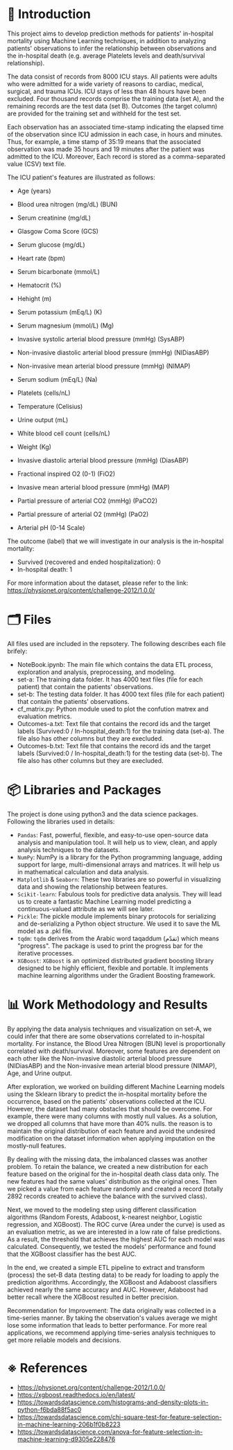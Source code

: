 
# &#128199; Introduction

This project aims to develop prediction methods for patients' in-hospital mortality using Machine Learning techniques, in addition to analyzing patients' observations to infer the relationship between observations and the in-hospital death (e.g. average Platelets levels and death/survival relationship). 

The data consist of records from 8000 ICU stays. All patients were adults who were admitted for a wide variety of reasons to cardiac, medical, surgical, and trauma ICUs. ICU stays of less than 48 hours have been excluded.
Four thousand records comprise the training data (set A), and the remaining records are the test data (set B). Outcomes (the target column) are provided for the training set and withheld for the test set.

Each observation has an associated time-stamp indicating the elapsed time of the observation since ICU admission in each case, in hours and minutes. Thus, for example, a time stamp of 35:19 means that the associated observation was made 35 hours and 19 minutes after the patient was admitted to the ICU. Moreover, Each record is stored as a comma-separated value (CSV) text file.

The ICU patient's features are illustrated as follows:
- Age (years)

- Blood urea nitrogen (mg/dL) (BUN)

- Serum creatinine (mg/dL)

- Glasgow Coma Score (GCS) 

- Serum glucose (mg/dL) 

- Heart rate (bpm)

- Serum bicarbonate (mmol/L) 

- Hematocrit (%)

- Hehight (m)

- Serum potassium (mEq/L) (K)

- Serum magnesium (mmol/L) (Mg)

- Invasive systolic arterial blood pressure (mmHg) (SysABP) 

- Non-invasive diastolic arterial blood pressure (mmHg) (NIDiasABP)

- Non-invasive mean arterial blood pressure (mmHg) (NIMAP)

- Serum sodium (mEq/L) (Na)

- Platelets (cells/nL)

- Temperature (Celisius)

- Urine output (mL)

- White blood cell count (cells/nL)

- Weight (Kg)

- Invasive diastolic arterial blood pressure (mmHg) (DiasABP)

- Fractional inspired O2 (0-1) (FiO2)

- Invasive mean arterial blood pressure (mmHg) (MAP)

- Partial pressure of arterial CO2 (mmHg) (PaCO2)

- Partial pressure of arterial O2 (mmHg) (PaO2)

- Arterial pH (0-14 Scale)

The outcome (label) that we will investigate in our analysis is the in-hospital mortality: 
- Survived (recovered and ended hospitalization): 0  
- In-hospital death: 1


For more information about the dataset, please refer to the link: https://physionet.org/content/challenge-2012/1.0.0/

# &#128450; Files

All files used are included in the repsotery. The following describes each file brifely:

- NoteBook.ipynb: The main file which contains the data ETL process, exploration and analysis, preprocessing, and modeling.
- set-a: The training data folder. It has 4000 text files (file for each patient) that contain the patients' observations.
- set-b: The testing data folder. It has 4000 text files (file for each patient) that contain the patients' observations.
- cf_matrix.py: Python module used to plot the confution matrex and evaluation metrics.
- Outcomes-a.txt: Text file that contains the record ids and the target labels (Survived:0 / In-hospital_death:1) for the training data (set-a). The file also has other columns but they are execluded.
- Outcomes-b.txt: Text file that contains the record ids and the target labels (Survived:0 / In-hospital_death:1) for the testing data (set-b). The file also has other columns but they are execluded.

# &#128230; Libraries and Packages

The project is done using python3 and the data science packages. Following the libraries used in details:

 - `Pandas`: Fast, powerful, flexible, and easy-to-use open-source data analysis and manipulation tool. It will help us to view, clean, and apply analysis techniques to the datasets.
- `NumPy`: NumPy is a library for the Python programming language, adding support for large, multi-dimensional arrays and matrices. It will help us in mathematical calculation and data analysis.
- `Matplotlib` & `Seaborn`: These two libraries are so powerful in visualizing data and showing the relationship between features.
- `Scikit-learn`: Fabulous tools for predictive data analysis. They will lead us to create a fantastic Machine Learning model predicting a continuous-valued attribute as we will see later.
- `Pickle`: The pickle module implements binary protocols for serializing and de-serializing a Python object structure. We used it to save the ML model as a .pkl file.
- `tqdm`: `tqdm` derives from the Arabic word taqaddum (تقدّم) which means "progress". The package is used to print the progress bar for the iterative processes.
- `XGBoost`: `XGBoost` is an optimized distributed gradient boosting library designed to be highly efficient, flexible and portable. It implements machine learning algorithms under the Gradient Boosting framework.

# &#128202; Work Methodology and Results 

By applying the data analysis techniques and visualization on set-A, we could infer that there are some observations correlated to in-hospital mortality. For instance, the Blood Urea Nitrogen (BUN) level is proportionally correlated with death/survival. Moreover, some features are dependent on each other like the Non-invasive diastolic arterial blood pressure (NIDiasABP) and the Non-invasive mean arterial blood pressure (NIMAP), Age, and Urine output.

After exploration, we worked on building different Machine Learning models using the Sklearn library to predict the in-hospital mortality before the occurrence, based on the patients' observations collected at the ICU. However, the dataset had many obstacles that should be overcome. For example, there were many columns with mostly null values. As a solution, we dropped all columns that have more than 40% nulls. the reason is to maintain the original distribution of each feature and avoid the undesired modification on the dataset information when applying imputation on the mostly-null features.

By dealing with the missing data, the imbalanced classes was another problem. To retain the balance, we created a new distribution for each feature based on the original for the in-hospital death class data only. The new features had the same values' distribution as the original ones. Then we picked a value from each feature randomly and created a record (totally 2892 records created to achieve the balance with the survived class).

Next, we moved to the modeling step using different classification algorithms (Random Forests, Adaboost, k-nearest neighbor, Logistic regression, and XGBoost). The ROC curve (Area under the curve) is used as an evaluation metric, as we are interested in a low rate of false predictions. As a result, the threshold that achieves the highest AUC for each model was calculated. Consequently, we tested the models' performance and found that the XGBoost classifier has the best AUC.

In the end, we created a simple ETL pipeline to extract and transform (process) the set-B data (testing data) to be ready for loading to apply the prediction algorithms. Accordingly, the XGBoost and Adaboost classifiers achieved nearly the same accuracy and AUC. However, Adaboost had better recall where the XGBoost resulted in better precision.

Recommendation for Improvement: The data originally was collected in a time-series manner. By taking the observation's values average we might lose some information that leads to better performance. For more real applications, we recommend applying time-series analysis techniques to get more reliable models and decisions.

# &#8251; References

- https://physionet.org/content/challenge-2012/1.0.0/
- https://xgboost.readthedocs.io/en/latest/
- https://towardsdatascience.com/histograms-and-density-plots-in-python-f6bda88f5ac0
- https://towardsdatascience.com/chi-square-test-for-feature-selection-in-machine-learning-206b1f0b8223
- https://towardsdatascience.com/anova-for-feature-selection-in-machine-learning-d9305e228476



